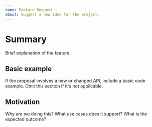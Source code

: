 ```yaml
---
name: Feature Request 💡
about: Suggest a new idea for the project.
---
```


# Summary

Brief explanation of the feature.

## Basic example

If the proposal involves a new or changed API, include a basic code example. Omit this section if it's not applicable.

## Motivation

Why are we doing this? What use cases does it support? What is the expected outcome?
